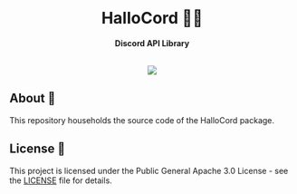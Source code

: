 <div align="center">
  <br />
  <h1>HalloCord 🧑‍🍳</h1>
  <strong>Discord API Library</strong>
  <br />
  <br />
  <p>
    <a href="https://www.typescriptlang.org/" target="_blank"><img src="https://img.shields.io/badge/-TypeScript-000?style=for-the-badge&logo=typescript"></a>
  </p>
</div>

## About 📘

This repository households the source code of the HalloCord package.

## License 📜

This project is licensed under the Public General Apache 3.0 License - see the [LICENSE](LICENSE) file for details.
